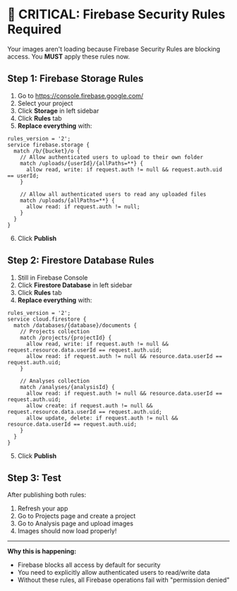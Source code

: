 # 🚨 CRITICAL: Firebase Security Rules Required

Your images aren't loading because Firebase Security Rules are blocking access. You **MUST** apply these rules now.

## Step 1: Firebase Storage Rules

1. Go to https://console.firebase.google.com/
2. Select your project
3. Click **Storage** in left sidebar
4. Click **Rules** tab
5. **Replace everything** with:

```
rules_version = '2';
service firebase.storage {
  match /b/{bucket}/o {
    // Allow authenticated users to upload to their own folder
    match /uploads/{userId}/{allPaths=**} {
      allow read, write: if request.auth != null && request.auth.uid == userId;
    }
    
    // Allow all authenticated users to read any uploaded files
    match /uploads/{allPaths=**} {
      allow read: if request.auth != null;
    }
  }
}
```

6. Click **Publish**

## Step 2: Firestore Database Rules

1. Still in Firebase Console
2. Click **Firestore Database** in left sidebar
3. Click **Rules** tab
4. **Replace everything** with:

```
rules_version = '2';
service cloud.firestore {
  match /databases/{database}/documents {
    // Projects collection
    match /projects/{projectId} {
      allow read, write: if request.auth != null && request.resource.data.userId == request.auth.uid;
      allow read: if request.auth != null && resource.data.userId == request.auth.uid;
    }
    
    // Analyses collection
    match /analyses/{analysisId} {
      allow read: if request.auth != null && resource.data.userId == request.auth.uid;
      allow create: if request.auth != null && request.resource.data.userId == request.auth.uid;
      allow update, delete: if request.auth != null && resource.data.userId == request.auth.uid;
    }
  }
}
```

5. Click **Publish**

## Step 3: Test

After publishing both rules:
1. Refresh your app
2. Go to Projects page and create a project
3. Go to Analysis page and upload images
4. Images should now load properly!

---

**Why this is happening:**
- Firebase blocks all access by default for security
- You need to explicitly allow authenticated users to read/write data
- Without these rules, all Firebase operations fail with "permission denied"
